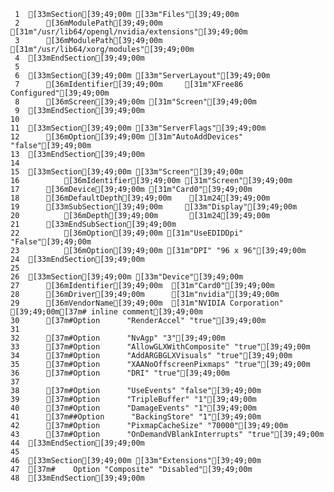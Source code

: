      1	[33mSection[39;49;00m [33m"Files"[39;49;00m
     2		[36mModulePath[39;49;00m [31m"/usr/lib64/opengl/nvidia/extensions"[39;49;00m
     3		[36mModulePath[39;49;00m [31m"/usr/lib64/xorg/modules"[39;49;00m
     4	[33mEndSection[39;49;00m
     5
     6	[33mSection[39;49;00m [33m"ServerLayout"[39;49;00m
     7		[36mIdentifier[39;49;00m     [31m"XFree86 Configured"[39;49;00m
     8		[36mScreen[39;49;00m [31m"Screen"[39;49;00m
     9	[33mEndSection[39;49;00m
    10
    11	[33mSection[39;49;00m [33m"ServerFlags"[39;49;00m
    12		[36mOption[39;49;00m [31m"AutoAddDevices" "false"[39;49;00m
    13	[33mEndSection[39;49;00m
    14
    15	[33mSection[39;49;00m [33m"Screen"[39;49;00m
    16	        [36mIdentifier[39;49;00m [31m"Screen"[39;49;00m
    17		[36mDevice[39;49;00m [31m"Card0"[39;49;00m
    18		[36mDefaultDepth[39;49;00m    [31m24[39;49;00m
    19		[33mSubSection[39;49;00m     [33m"Display"[39;49;00m
    20			[36mDepth[39;49;00m       [31m24[39;49;00m
    21		[33mEndSubSection[39;49;00m
    22	        [36mOption[39;49;00m [31m"UseEDIDDpi" "False"[39;49;00m
    23	        [36mOption[39;49;00m [31m"DPI" "96 x 96"[39;49;00m
    24	[33mEndSection[39;49;00m
    25
    26	[33mSection[39;49;00m [33m"Device"[39;49;00m
    27	    [36mIdentifier[39;49;00m  [31m"Card0"[39;49;00m
    28	    [36mDriver[39;49;00m      [31m"nvidia"[39;49;00m
    29	    [36mVendorName[39;49;00m  [31m"NVIDIA Corporation" [39;49;00m[37m# inline comment[39;49;00m
    30	    [37m#Option      "RenderAccel" "true"[39;49;00m
    31
    32	    [37m#Option      "NvAgp" "3"[39;49;00m
    33	    [37m#Option      "AllowGLXWithComposite" "true"[39;49;00m
    34	    [37m#Option      "AddARGBGLXVisuals" "true"[39;49;00m
    35	    [37m#Option      "XAANoOffscreenPixmaps" "true"[39;49;00m
    36	    [37m#Option      "DRI" "true"[39;49;00m
    37
    38	    [37m#Option      "UseEvents" "false"[39;49;00m
    39	    [37m#Option      "TripleBuffer" "1"[39;49;00m
    40	    [37m#Option      "DamageEvents" "1"[39;49;00m
    41	    [37m##Option      "BackingStore" "1"[39;49;00m
    42	    [37m#Option      "PixmapCacheSize" "70000"[39;49;00m
    43	    [37m#Option      "OnDemandVBlankInterrupts" "true"[39;49;00m
    44	[33mEndSection[39;49;00m
    45
    46	[33mSection[39;49;00m [33m"Extensions"[39;49;00m
    47	[37m#    Option "Composite" "Disabled"[39;49;00m
    48	[33mEndSection[39;49;00m
